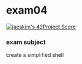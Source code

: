 # exam04

[![jaeskim's 42Project Score](https://badge42.herokuapp.com/api/project/lraffin/Philosophers)](https://github.com/JaeSeoKim/badge42)

### exam subject
create a simplified shell

